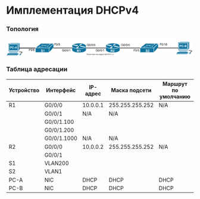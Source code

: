 # Имплементация DHCPv4

### Топология

![Topology](lab04.svg)

### Таблица адресации



| Устройство | Интерфейс    | IP-адрес | Маска подсети   | Маршрут по умолчанию |
| ---------- | ----------- | -------- | --------------- | -------------------- |
| R1         | G0/0/0      | 10.0.0.1 | 255.255.255.252 | N/A                  |
|            | G0/0/1      | N/A      | N/A             |                      |
|            | G0/0/1.100  |          |                 |                      |
|            | G0/0/1.200  |          |                 |                      |
|            | G0/0/1.1000 | N/A      | N/A             |                      |
| R2         | G0/0/0      | 10.0.0.2 | 255.255.255.252 | N/A                  |
|            | G0/0/1      |          |                 |                      |
| S1         | VLAN200     |          |                 |                      |
| S2         | VLAN1       |          |                 |                      |
| PC-A       | NIC         | DHCP     | DHCP            | DHCP                 |
| PC-B       | NIC         | DHCP     | DHCP            | DHCP                 |
